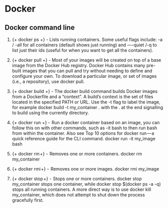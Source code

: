 # Docker

## Docker command line  

1. {+ docker ps +} - Lists running containers. Some useful flags include: -a / -all for all containers (default shows just running) and —-quiet /-q to list just their ids (useful for when you want to get all the containers).  

2. {+ docker pull +} - Most of your images will be created on top of a base image from the Docker Hub registry. Docker Hub contains many pre-built images that you can pull and try without needing to define and configure your own. To download a particular image, or set of images (i.e., a repository), use docker pull.  

3. {+ docker build +} - The docker build command builds Docker images from a Dockerfile and a “context”. A build’s context is the set of files located in the specified PATH or URL. Use the -t flag to label the image, for example docker build -t my_container . with the . at the end signalling to build using the currently directory.  

4. {+ docker run +} -  Run a docker container based on an image, you can follow this on with other commands, such as -it bash to then run bash from within the container. Also see Top 10 options for docker run — a quick reference guide for the CLI command. docker run -it my_image bash 

5. {+ docker rm +} -  Removes one or more containers. docker rm my_container

6. {+ docker rmi +} -  Removes one or more images. docker rmi my_image

7. {+ docker stop +} -  Stops one or more containers. docker stop my_container stops one container, while docker stop $(docker ps -a -q) stops all running containers. A more direct way is to use docker kill my_container, which does not attempt to shut down the process gracefully first. 






